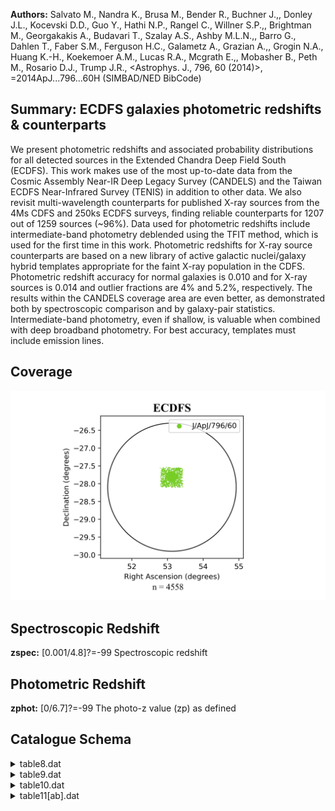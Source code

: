 **Authors:** Salvato M., Nandra K., Brusa M., Bender R., Buchner J.,, Donley J.L., Kocevski D.D., Guo Y., Hathi N.P., Rangel C., Willner S.P.,, Brightman M., Georgakakis A., Budavari T., Szalay A.S., Ashby M.L.N.,, Barro G., Dahlen T., Faber S.M., Ferguson H.C., Galametz A., Grazian A.,, Grogin N.A., Huang K.-H., Koekemoer A.M., Lucas R.A., Mcgrath E.,, Mobasher B., Peth M., Rosario D.J., Trump J.R., <Astrophys. J., 796, 60 (2014)>, =2014ApJ...796...60H (SIMBAD/NED BibCode)

## Summary: ECDFS galaxies photometric redshifts & counterparts 

We present photometric redshifts and associated probability distributions for all detected sources in the Extended Chandra Deep Field South (ECDFS). This work makes use of the most up-to-date data from the Cosmic Assembly Near-IR Deep Legacy Survey (CANDELS) and the Taiwan ECDFS Near-Infrared Survey (TENIS) in addition to other data. We also revisit multi-wavelength counterparts for published X-ray sources from the 4Ms CDFS and 250ks ECDFS surveys, finding reliable counterparts for 1207 out of 1259 sources (~96%). Data used for photometric redshifts include intermediate-band photometry deblended using the TFIT method, which is used for the first time in this work. Photometric redshifts for X-ray source counterparts are based on a new library of active galactic nuclei/galaxy hybrid templates appropriate for the faint X-ray population in the CDFS. Photometric redshift accuracy for normal galaxies is 0.010 and for X-ray sources is 0.014 and outlier fractions are 4% and 5.2%, respectively. The results within the CANDELS coverage area are even better, as demonstrated both by spectroscopic comparison and by galaxy-pair statistics. Intermediate-band photometry, even if shallow, is valuable when combined with deep broadband photometry. For best accuracy, templates must include emission lines.
## Coverage
![image](https://raw.githubusercontent.com/joshgithubbin/Sherlock-DDF/refs/heads/main/Catalogue%20Plotting/Catalogues/J-ApJ-796-60/Subcatalogues/ECDFS/Plots/fieldcover.png)
## Spectroscopic Redshift 
 
**zspec:** [0.001/4.8]?=-99 Spectroscopic redshift 
 

## Photometric Redshift 
 
**zphot:** [0/6.7]?=-99 The photo-z value (zp) as defined 
 

## Catalogue Schema

<details>
<summary>table8.dat</summary>

| Bytes   | Format   | Units   | Label     | Explanations                                      |
|:--------|:---------|:--------|:----------|:--------------------------------------------------|
| 1- 6    | I6       | ---     | [HSN2014] | [1/105176] Running sequence number                |
| 8- 12   | I5       | ---     | CANDELS   | [1/34930]?=-99 ID from the CANDELS catalog (G1)   |
| 14- 23  | F10.6    | deg     | RACdeg    | [/53.3]?=-99 CANDELS right ascension (J2000)      |
| 25- 34  | F10.6    | deg     | DECdeg    | [/-27.6]?=-99 CANDELS declination (J2000)         |
| 36- 40  | I5       | ---     | MUSYC     | [0/84401]?=-99 ID from the MUSYC catalog (G1)     |
| 42- 51  | F10.6    | deg     | RAMdeg    | [/53.5]?=-99 MUSYC right ascension (J2000)        |
| 53- 62  | F10.6    | deg     | DEMdeg    | [/-27.5]?=-99 MUSYC declination (J2000)           |
| 64- 68  | I5       | ---     | TENIS     | [6/62326]?=-99 ID from the TENIS catalog (G1)     |
| 70- 79  | F10.6    | deg     | RATdeg    | [/53.5]?=-99 TENIS right ascension (J2000)        |
| 81- 90  | F10.6    | deg     | DETdeg    | [/-27.5]?=-99 TENIS declination (J2000)           |
| 92- 96  | I5       | ---     | SIMPLE    | [4985/54262]?=-99 ID from the SIMPLE catalog (G1) |
| 98-107  | F10.6    | deg     | RASdeg    | [/53.5]?=-99 TENIS right ascension (J2000)        |
| 109-118 | F10.6    | deg     | DESdeg    | [/-27.5]?=-99 TENIS declination (J2000)           |
| 120-122 | I3       | ---     | R13       | [1/570]?=-99 ID from R13 4Ms-CDFS catalog (G1)    |
| 124-133 | F10.6    | deg     | RARdeg    | [/53.4]?=-99 R13 right ascension (J2000)          |
| 135-144 | F10.6    | deg     | DERdeg    | [/-27.6]?=-99 R13 declination (J2000)             |
| 146-151 | F6.2     | ---     | errR13    | [0.1/1.4]?=-99 Positional error from R13          |
| 153-155 | I3       | ---     | X11       | [2/740]?=-99 ID from X11 4Ms-CDFS catalog (G1)    |
| 157-166 | F10.6    | deg     | RAXdeg    | [/53.4]?=-99 X11 right ascension (J2000)          |
| 168-177 | F10.6    | deg     | DEXdeg    | [/-27.6]?=-99 X11 declination (J2000)             |
| 179-183 | F5.1     | ---     | errX11    | [0.1/1.5]?=-99 Positional error from X11          |
| 185-187 | I3       | ---     | L05       | [2/762]?=-99 ID from L05 250ks-ECDFS catalog (G1) |
| 189-197 | F9.5     | deg     | RALdeg    | [/53.5]?=-99 L05 right ascension (J2000)          |
| 199-207 | F9.5     | deg     | DELdeg    | [/-27.5]?=-99 L05 declination (J2000)             |
| 209-213 | F5.1     | ---     | errL05    | [0.6/2.2]?=-99 Positional error from L05          |
| 215-217 | I3       | ---     | V06       | [2/651]?=-99 ID from V06 250ks-ECDFS catalog (G1) |
| 219-227 | F9.5     | deg     | RAVdeg    | [/53.5]?=-99 V06 right ascension (J2000)          |
| 229-237 | F9.5     | deg     | DEVdeg    | [/-27.5]?=-99 V06 declination (J2000)             |
| 239-244 | F6.2     | ---     | errV06    | [0.1/3]?=-99 Positional error from V06            |
| 246-248 | I3       | ---     | Flag      | [-99/7] Flag on counterpart (G2)                  |
| 250-256 | F7.3     | ---     | Prob      | [-99/1] Posterior value (p) (G3)                  |
</details>

<details>
<summary>table9.dat</summary>

| Bytes   | Format   | Units    | Label     | Explanations                                                                |
|:--------|:---------|:---------|:----------|:----------------------------------------------------------------------------|
| 1- 3    | I3       | ---      | R13       | [1/571]?=-99 ID from R13 4Ms-CDFS catalog (G1)                              |
| 5- 7    | I3       | ---      | X11       | [1/740]?=-99 ID from X11 4Ms-CDFS catalog (G1)                              |
| 9- 11   | I3       | ---      | L05       | [1/762]?=-99 ID from L05 250ks-ECDFS (G1)                                   |
| 13- 15  | I3       | ---      | V06       | [1/651]?=-99 ID from V06 250ks-ECDFS (G1)                                   |
| 17- 25  | F9.6     | deg      | RAdeg     | [52.7/53.5] Right ascension of the X-ray                                    |
| 27- 36  | F10.6    | deg      | DEdeg     | [-28.2/-27.5] Declination of the X-ray                                      |
| 38- 46  | E9.3     | 10-3W/m2 | F0.5-2    | Soft band X-ray flux (0.5-2keV;                                             |
| 48- 56  | E9.3     | 10-3W/m2 | F2-8      | Hard band X-ray flux (2-8keV;                                               |
| 58- 66  | E9.3     | 10-3W/m2 | F0.5-8    | Full band X-ray flux (0.5-8keV;                                             |
| 68- 74  | F7.3     | 10-7W    | L0.5-2    | [35.3/45]?=-99 Soft band X-ray luminosity                                   |
| 76- 82  | F7.3     | 10-7W    | L2-8      | [38.8/45.2]?=-99 Hard band X-ray luminosity                                 |
| 84- 90  | F7.3     | 10-7W    | L0.5-8    | [35.6/45.4]?=-99 Full band X-ray luminosity                                 |
| 92- 98  | F7.3     | 10-7W    | L2-10     | [38.9/45.3]?=-99 2-10keV hard band X-ray                                    |
| 100-107 | F8.4     | ---      | zbest     | [0/6.9]?=-99 Redshift used to calculate Lx (3)                              |
| 109-116 | F8.4     | ---      | zspec     | [0.001/4.8]?=-99 Spectroscopic redshift                                     |
| 118-125 | F8.4     | ---      | zphot     | [0/6.9]?=-99 Photometric redshift (4)                                       |
| 127-132 | I6       | ---      | [HSN2014] | [125/105176]?=-99 ID of the Optical/NIR/MIR                                 |
| 2014    | (this    | paper)   | Note      | (1): We chose the original X-ray data from, in order of priority, R13, X11, |
| 05      | and      | V06.     | Note      | (2): The X-ray luminosity is the rest-frame luminosity uncorrected for      |
| 4       | Note     | (3):     | We        | used reliable spec-z if available, otherwise photo-z as in                  |
| 2014    | (this    | work).   | Note      | (4): Check the detail information in the photo-z catalog (table 11).        |

**Note**: We chose the original X-ray data from, in order of priority, R13, X11,
          L05 and V06.
Note (2): The X-ray luminosity is the rest-frame luminosity uncorrected for
          absorption.
          Lx=4*pi*luminosityDistance^2*fx*(1+zbest)^(gamma-2), where gamma=1.4
Note (3): We used reliable spec-z if available, otherwise photo-z as in
          Hsu+ 2014 (this work).
Note (4): Check the detail information in the photo-z catalog (table 11).

</details>

<details>
<summary>table10.dat</summary>

| Bytes   | Format                         | Units              | Label         | Explanations                                                              |
|:--------|:-------------------------------|:-------------------|:--------------|:--------------------------------------------------------------------------|
| 1- 6    | I6                             | ---                | [HSN2014]     | [72/105150] Sequential number adopted in                                  |
| 8- 10   | I3                             | ---                | R13           | [1/570]?=-99 ID from R13 4Ms-CDFS catalog (G1)                            |
| 12- 14  | I3                             | ---                | X11           | [1/740]?=-99 ID from X11 4Ms-CDFS catalog (G1)                            |
| 16- 18  | I3                             | ---                | L05           | [2/756]?=-99 ID from L05 250ks-ECDFS (G1)                                 |
| 20- 22  | I3                             | ---                | V06           | [2/651]?=-99 ID from V06 250ks-ECDFS (G1)                                 |
| 24      | I1                             | ---                | Flag          | [1/7] Flag on counterpart (G2)                                            |
| 26- 32  | F7.3                           | ---                | Prob          | [0.6/1] Posterior value (p) (G3)                                          |
| 34- 45  | F12.9                          | deg                | RAdeg         | [52.8/53.5] Opt/NIR/MIR right ascension                                   |
| 47- 59  | F13.9                          | deg                | DEdeg         | [-28.1/-27.5] Opt/NIR/MIR declination                                     |
| 61- 67  | F7.3                           | mag                | FUVmag        | [19.8/26]?=-99 GALEX FUV AB magnitude (2)                                 |
| 69- 75  | F7.3                           | mag                | e_FUVmag      | [/0.5]?=-99 FUVmag uncertainty                                            |
| 77- 83  | F7.3                           | mag                | NUVmag        | [15/27]?=-99 GALEX NUV AB magnitude (2)                                   |
| 85- 91  | F7.3                           | mag                | e_NUVmag      | [/0.7]?=-99 NUVmag uncertainty                                            |
| 93- 99  | F7.3                           | mag                | UCTIO         | [17.5/32]?=-99 Blanco/Mosaic-II U-band AB                                 |
| 101-107 | F7.3                           | mag                | e_UCTIO       | [0/17]?=-99 UCTIO uncertainty                                             |
| 109-115 | F7.3                           | mag                | UVIMOS        | [17.7/35.4]?=-99 VLT/VIMOS U-band AB                                      |
| 117-123 | F7.3                           | mag                | e_UVIMOS      | [/35]?=-99 UVIMOS uncertainty                                             |
| 125-131 | F7.3                           | mag                | F435W         | [17.5/35]?=-99 HST/ACS F435W AB magnitude (2)                             |
| 133-139 | F7.3                           | mag                | e_F435W       | [/263]?=-99 F435W uncertainty                                             |
| 141-147 | F7.3                           | mag                | F606W         | [16/31]?=-99 HST/ACS F606W AB magnitude (2)                               |
| 149-155 | F7.3                           | mag                | e_F606W       | [0/5]?=-99 F606W uncertainty                                              |
| 157-163 | F7.3                           | mag                | F775W         | [15.9/32]?=-99 HST/ACS F775W AB magnitude (2)                             |
| 165-171 | F7.3                           | mag                | e_F775W       | [0/24]?=-99 F775W uncertainty                                             |
| 173-179 | F7.3                           | mag                | F814W         | [15.6/32]?=-99 HST/ACS F814W AB magnitude (2)                             |
| 181-187 | F7.3                           | mag                | e_F814W       | [0/41]?=-99 F814W uncertainty                                             |
| 189-195 | F7.3                           | mag                | F850LP        | [15.5/30]?=-99 HST/ACS F850LP AB magnitude (2)                            |
| 197-203 | F7.3                           | mag                | e_F850LP      | [0/5]?=-99 F850LP uncertainty                                             |
| 205-211 | F7.3                           | mag                | F098M         | [16/30]?=-99 HST/WFC3 F098M AB magnitude (2)                              |
| 213-219 | F7.3                           | mag                | e_F098M       | [0/6]?=-99 F098M uncertainty                                              |
| 221-227 | F7.3                           | mag                | F105W         | [15/29]?=-99 HST/WFC3 F105W AB magnitude (2)                              |
| 229-235 | F7.3                           | mag                | e_F105W       | [0/4]?=-99 F105W uncertainty                                              |
| 237-243 | F7.3                           | mag                | F125W         | [15/32]?=-99 HST/WFC3 F125W AB magnitude (2)                              |
| 245-251 | F7.3                           | mag                | e_F125W       | [0/6]?=-99 F125W uncertainty                                              |
| 253-259 | F7.3                           | mag                | F140W         | [14/29]?=-99 HST/WFC3 F140W AB magnitude (2)                              |
| 261-267 | F7.3                           | mag                | e_F140W       | [0/3]?=-99 F140W uncertainty                                              |
| 269-275 | F7.3                           | mag                | F160W         | [14.8/27.5]?=-99 HST/WFC3 F160W AB magnitude (2)                          |
| 277-283 | F7.3                           | mag                | e_F160W       | [0/0.4]?=-99 F160W uncertainty                                            |
| 285-291 | F7.3                           | mag                | KsISAAC       | [14.8/29]?=-99 VLT/ISAAC Ks-band AB                                       |
| 293-299 | F7.3                           | mag                | e_KsISAAC     | [0/9]?=-99 KsISAAC uncertainty                                            |
| 301-307 | F7.3                           | mag                | KsHAWKI       | [15.9/30]?=-99 VLT/HAWK-I Ks-band AB                                      |
| 309-315 | F7.3                           | mag                | e_KsHAWKI     | [0/5]?=-99 KsHAWKI uncertainty                                            |
| 317-323 | F7.3                           | mag                | IA427         | [12.7/32]?=-99 Subaru IA427 AB magnitude (2)                              |
| 325-331 | F7.3                           | mag                | e_IA427       | [0/42]?=-99 IA427 uncertainty                                             |
| 333-339 | F7.3                           | mag                | IA445         | [14.8/33]?=-99 Subaru IA445 AB magnitude (2)                              |
| 341-347 | F7.3                           | mag                | e_IA445       | [0/88]?=-99 IA445 uncertainty                                             |
| 349-355 | F7.3                           | mag                | IA464         | [13/32]?=-99 Subaru IA464 AB magnitude (2)                                |
| 357-363 | F7.3                           | mag                | e_IA464       | [0/98]?=-99 IA464 uncertainty                                             |
| 365-371 | F7.3                           | mag                | IA484         | [16.5/34]?=-99 Subaru IA484 AB magnitude (2)                              |
| 373-379 | F7.3                           | mag                | e_IA484       | [0/135]?=-99 IA484 uncertainty                                            |
| 381-387 | F7.3                           | mag                | IA505         | [13/31]?=-99 Subaru IA505 AB magnitude (2)                                |
| 389-395 | F7.3                           | mag                | e_IA505       | [0/16]?=-99 IA505 uncertainty                                             |
| 397-403 | F7.3                           | mag                | IA527         | [16/32]?=-99 Subaru IA527 AB magnitude (2)                                |
| 405-411 | F7.3                           | mag                | e_IA527       | [0/18]?=-99 IA527 uncertainty                                             |
| 413-419 | F7.3                           | mag                | IA550         | [14.8/31]?=-99 Subaru IA550 AB magnitude (2)                              |
| 421-427 | F7.3                           | mag                | e_IA550       | [0/12]?=-99 IA550 uncertainty                                             |
| 429-435 | F7.3                           | mag                | IA574         | [13.8/34]?=-99 Subaru IA574 AB magnitude (2)                              |
| 437-443 | F7.3                           | mag                | e_IA574       | [0/255]?=-99 IA574 uncertainty                                            |
| 445-451 | F7.3                           | mag                | IA598         | [14.6/32]?=-99 Subaru IA598 AB magnitude (2)                              |
| 453-459 | F7.3                           | mag                | e_IA598       | [0/11]?=-99 IA598 uncertainty                                             |
| 461-467 | F7.3                           | mag                | IA624         | [14/35]?=-99 Subaru IA624 AB magnitude (2)                                |
| 469-475 | F7.3                           | mag                | e_IA624       | [0/265]?=-99 IA624 uncertainty                                            |
| 477-483 | F7.3                           | mag                | IA651         | [14.7/32]?=-99 Subaru IA651 AB magnitude (2)                              |
| 485-491 | F7.3                           | mag                | e_IA651       | [0/11]?=-99 IA651 uncertainty                                             |
| 493-499 | F7.3                           | mag                | IA679         | [15/32]?=-99 Subaru IA679 AB magnitude (2)                                |
| 501-507 | F7.3                           | mag                | e_IA679       | [0/23]?=-99 IA679 uncertainty                                             |
| 509-515 | F7.3                           | mag                | IA709         | [14.5/32]?=-99 Subaru IA709 AB magnitude (2)                              |
| 517-523 | F7.3                           | mag                | e_IA709       | [0/135]?=-99 IA709 uncertainty                                            |
| 525-531 | F7.3                           | mag                | IA738         | [14.7/31]?=-99 Subaru IA738 AB magnitude (2)                              |
| 533-539 | F7.3                           | mag                | e_IA738       | [0/6]?=-99 IA738 uncertainty                                              |
| 541-547 | F7.3                           | mag                | IA767         | [14.9/31]?=-99 Subaru IA767 AB magnitude (2)                              |
| 549-555 | F7.3                           | mag                | e_IA767       | [0/15]?=-99 IA767 uncertainty                                             |
| 557-563 | F7.3                           | mag                | IA797         | [15/33]?=-99 Subaru IA797 AB magnitude (2)                                |
| 565-571 | F7.3                           | mag                | e_IA797       | [0/136]?=-99 IA797 uncertainty                                            |
| 573-579 | F7.3                           | mag                | IA827         | [15/33]?=-99 Subaru IA827 AB magnitude (2)                                |
| 581-587 | F7.3                           | mag                | e_IA827       | [0/411]?=-99 IA827 uncertainty                                            |
| 589-595 | F7.3                           | mag                | IA856         | [14.7/32]?=-99 Subaru IA856 AB magnitude (2)                              |
| 597-603 | F7.3                           | mag                | e_IA856       | [0/89]?=-99 IA856 uncertainty                                             |
| 605-611 | F7.3                           | mag                | U38mag        | [13.9/31]?=-99 WFI/ESO MPG U38 AB magnitude (2)                           |
| 613-619 | F7.3                           | mag                | e_U38mag      | [0/11]?=-99 U38mag uncertainty                                            |
| 621-627 | F7.3                           | mag                | Umag          | [14/31]?=-99 ESO MPG/WFI U-band AB magnitude (2)                          |
| 629-635 | F7.3                           | mag                | e_Umag        | [0/6]?=-99 Umag uncertainty                                               |
| 637-643 | F7.3                           | mag                | Bmag          | [14.5/30]?=-99 ESO MPG/WFI B-band AB                                      |
| 645-651 | F7.3                           | mag                | e_Bmag        | [0/2]?=-99 Bmag uncertainty                                               |
| 653-659 | F7.3                           | mag                | Vmag          | [14/30]?=-99 ESO MPG/WFI V-band AB magnitude (2)                          |
| 661-667 | F7.3                           | mag                | e_Vmag        | [0/2]?=-99 Vmag uncertainty                                               |
| 669-675 | F7.3                           | mag                | Rmag          | [14/27]?=-99 ESO MPG/WFI R-band AB magnitude (2)                          |
| 677-683 | F7.3                           | mag                | e_Rmag        | [0/2]?=-99 Rmag uncertainty                                               |
| 685-691 | F7.3                           | mag                | Imag          | [14/27]?=-99 ESO MPG/WFI I-band AB magnitude (2)                          |
| 693-699 | F7.3                           | mag                | e_Imag        | [0/2]?=-99 Imag uncertainty                                               |
| 701-707 | F7.3                           | mag                | zmag          | [12/28]?=-99 Blanco/Mosaic-II z-band AB                                   |
| 709-715 | F7.3                           | mag                | e_zmag        | [0/5]?=-99 zmag uncertainty                                               |
| 717-723 | F7.3                           | mag                | Jmag          | [10.8/31]?=-99 Blanco/ISPI J-band AB                                      |
| 725-731 | F7.3                           | mag                | e_Jmag        | [0/228]?=-99 Jmag uncertainty                                             |
| 733-739 | F7.3                           | mag                | Hmag          | [5.9/32]?=-99 ESO NTT/SofI H-band AB                                      |
| 741-747 | F7.3                           | mag                | e_Hmag        | [0/319]?=-99 Hmag uncertainty                                             |
| 749-755 | F7.3                           | mag                | Kmag          | [9.6/32]?=-99 Blanco/ISPI K-band AB                                       |
| 757-763 | F7.3                           | mag                | e_Kmag        | [0/560]?=-99 Kmag uncertainty                                             |
| 765-771 | F7.3                           | mag                | JTENIS        | [13/28]?=-99 CFHT/WIRCam J-band AB magnitude (2)                          |
| 773-779 | F7.3                           | mag                | e_JTENIS      | [0/5]?=-99 JTENIS uncertainty                                             |
| 781-787 | F7.3                           | mag                | KsTENIS       | [13/26]?=-99 CFHT/WIRCam Ks-band AB                                       |
| 789-795 | F7.3                           | mag                | e_KsTENIS     | [0/1]?=-99 KsTENIS uncertainty                                            |
| 797-803 | F7.3                           | mag                | 3.6mag        | [12/32]?=-99 Spitzer/IRAC 3.6um SEDS AB                                   |
| 805-811 | F7.3                           | mag                | e_3.6mag      | [0/61]?=-99 3.6mag uncertainty                                            |
| 813-819 | F7.3                           | mag                | 4.5mag        | [12.5/28]?=-99 Spitzer/IRAC 4.5um SEDS AB                                 |
| 821-827 | F7.3                           | mag                | e_4.5mag      | [0/3]?=-99 4.5mag uncertainty                                             |
| 829-835 | F7.3                           | mag                | 5.8mag        | [12/34]?=-99 Spitzer/IRAC 5.8um GOODS AB                                  |
| 837-844 | F8.3                           | mag                | e_5.8mag      | [0/1911]?=-99 5.8mag uncertainty                                          |
| 846-852 | F7.3                           | mag                | 8.0mag        | [13/30]?=-99 Spitzer/IRAC 8.0um GOODS AB                                  |
| 854-860 | F7.3                           | mag                | e_8.0mag      | [0/89]?=-99 8.0mag uncertainty                                            |
| 63      | |Blanco/Mosaic-II|1            | U-VIMOS^a          | |             | 3722|  297|27.97              |VLT/VIMOS       |1                         |
| 1       | F606W^a                        | |                  | 5918|         | 2324|29.35/31.05^b      |HST/ACS         |1                               |
| 1       | F814W^a                        | |                  | 8047|         | 1826|28.84              |HST/ACS         |1                               |
| 1       | F098M^a                        | |                  | 9851|         | 1696|28.77              |HST/WFC3        |1                               |
| 3       | |1                             | F125W^a            | |12486|       | 3005|27.66/28.34/29.78^c|HST/WFC3        |1                               |
| 3       | |1                             | F160W^a            | |15370|       | 2874|27.36/28.16/29.74^c|HST/WFC3        |1                               |
| 09      | |VLT/ISAAC                     | |1                 | Ks-HAWKI^a    | |21463| 3250|26.45              |VLT/HAWK-I      |1                       |
| 6       | mum-SEDS^a                     | |35508|            | 7432|26.52    | |Spitzer/IRAC    |1                                                       |
| 5       | mum-SEDS^a                     | |44960|10097|26.25 | |Spitzer/IRAC | |1                                                                        |
| 8       | mum-GOODS^a                    | |57245|13912|23.75 | |Spitzer/IRAC | |1                                                                        |
| 0       | mum-GOODS^a                    | |78840|28312|23.72 | |Spitzer/IRAC | |1                                                                        |
| 6       | mum-SIMPLE^e|35508|            | 7432|23.89         | |Spitzer/IRAC | |2, 3                                                                     |
| 5       | mum-SIMPLE^e|44960|10097|23.75 | |Spitzer/IRAC      | |2,           | 3                                                                         |
| 8       | mum-SIMPLE^e|57245|13912|22.42 | |Spitzer/IRAC      | |2,           | 3                                                                         |
| 0       | mum-SIMPLE^e|78840|28312|22.50 | |Spitzer/IRAC      | |2,           | 3                                                                         |
| 33      | |WFI/ESO                       | MPG                | |2,           | 3                                                                         |
| 86      | |ESO                           | MPG/WFI            | |2,           | 3                                                                         |
| 45      | |ESO                           | MPG/WFI            | |2,           | 3                                                                         |
| 27      | |ESO                           | MPG/WFI            | |2,           | 3                                                                         |
| 37      | |ESO                           | MPG/WFI            | |2,           | 3                                                                         |
| 30      | |ESO                           | MPG/WF             | |2,           | 3                                                                         |
| 69      | |Blanco/Mosaic-II|2,           | 3                  | J^e           | |12395| 1620|22.44              |Blanco/ISPI     |2, 3                    |
| 46      | |ESO                           | NTT/SofI           | |2,           | 3                                                                         |
| 98      | |Blanco/ISPI                   | |2,                | 3             | J^f             |12481| 1588|24.50              |CFHT/WIRCam     |2, 3    |
| 90      | |CFHT/WIRCam                   | |2,                | 3             | FUV^g           | 1543|  228|25.69              |GALEX           |1, 2, 3 |
| 99      | |GALEX                         | |1,                | 2,            | 3                                                                         |
| 01      | |Subaru                        | |1,                | 2,            | 3                                                                         |
| 18      | |Subaru                        | |1,                | 2,            | 3                                                                         |
| 38      | |Subaru                        | |1,                | 2,            | 3                                                                         |
| 22      | |Subaru                        | |1,                | 2,            | 3                                                                         |
| 29      | |Subaru                        | |1,                | 2,            | 3                                                                         |
| 18      | |Subaru                        | |1,                | 2,            | 3                                                                         |
| 45      | |Subaru                        | |1,                | 2,            | 3                                                                         |
| 16      | |Subaru                        | |1,                | 2,            | 3                                                                         |
| 05      | |Subaru                        | |1,                | 2,            | 3                                                                         |
| 91      | |Subaru                        | |1,                | 2,            | 3                                                                         |
| 14      | |Subaru                        | |1,                | 2,            | 3                                                                         |
| 02      | |Subaru                        | |1,                | 2,            | 3                                                                         |
| 52      | |Subaru                        | |1,                | 2,            | 3                                                                         |
| 93      | |Subaru                        | |1,                | 2,            | 3                                                                         |
| 92      | |Subaru                        | |1,                | 2,            | 3                                                                         |
| 69      | |Subaru                        | |1,                | 2,            | 3                                                                         |
| 60      | |Subaru                        | |1,                | 2,            | 3                                                                         |
| 41      | |Subaru                        | |1,                | 2,            | 3                                                                         |

**Note**: R.A. (J2000) and Dec. (J2000) of the optical/NIR/MIR source
          associated to the X-ray detection.
Note (2): Photometric data (table 1):
   
   Filter          |lam  |FWHM |5sigma Limiting    |Instrument      |Area
                   | eff |     |    Depth          | Telescope      |
                   |{AA} |{AA} |  (AB mag)         |                |
   
   U-CTIO^a        | 3734|  387|26.63              |Blanco/Mosaic-II|1
   U-VIMOS^a       | 3722|  297|27.97              |VLT/VIMOS       |1
   F435W^a         | 4317|  920|28.95/30.55^b      |HST/ACS         |1
   F606W^a         | 5918| 2324|29.35/31.05^b      |HST/ACS         |1
   F775W^a         | 7693| 1511|28.55/30.85^b      |HST/ACS         |1
   F814W^a         | 8047| 1826|28.84              |HST/ACS         |1
   F850LP^a        | 9055| 1236|28.55/30.25^b      |HST/ACS         |1
   F098M^a         | 9851| 1696|28.77              |HST/WFC3        |1
   F105W^a         |10550| 2916|27.45/28.45/29.45^c|HST/WFC3        |1
   F125W^a         |12486| 3005|27.66/28.34/29.78^c|HST/WFC3        |1
   F140W^a         |13635| 3947|26.89/29.84^d      |HST/WFC3        |1
   F160W^a         |15370| 2874|27.36/28.16/29.74^c|HST/WFC3        |1
   Ks-ISAAC^a      |21605| 2746|25.09              |VLT/ISAAC       |1
   Ks-HAWKI^a      |21463| 3250|26.45              |VLT/HAWK-I      |1
   3.6 mum-SEDS^a  |35508| 7432|26.52              |Spitzer/IRAC    |1
   4.5 mum-SEDS^a  |44960|10097|26.25              |Spitzer/IRAC    |1
   5.8 mum-GOODS^a |57245|13912|23.75              |Spitzer/IRAC    |1
   8.0 mum-GOODS^a |78840|28312|23.72              |Spitzer/IRAC    |1
   3.6 mum-SIMPLE^e|35508| 7432|23.89              |Spitzer/IRAC    |2, 3
   4.5 mum-SIMPLE^e|44960|10097|23.75              |Spitzer/IRAC    |2, 3
   5.8 mum-SIMPLE^e|57245|13912|22.42              |Spitzer/IRAC    |2, 3
   8.0 mum-SIMPLE^e|78840|28312|22.50              |Spitzer/IRAC    |2, 3
   U38^e           | 3706|  357|25.33              |WFI/ESO MPG     |2, 3
   U^e             | 3528|  625|25.86              |ESO MPG/WFI     |2, 3
   B^e             | 4554|  915|26.45              |ESO MPG/WFI     |2, 3
   V^e             | 5343|  900|26.27              |ESO MPG/WFI     |2, 3
   R^e             | 6411| 1602|26.37              |ESO MPG/WFI     |2, 3
   I^e             | 8554| 1504|24.30              |ESO MPG/WF      |2, 3
   z^e             | 8989| 1285|23.69              |Blanco/Mosaic-II|2, 3
   J^e             |12395| 1620|22.44              |Blanco/ISPI     |2, 3
   H^e             |16154| 2950|22.46              |ESO NTT/SofI    |2, 3
   K^e             |21142| 3312|21.98              |Blanco/ISPI     |2, 3
   J^f             |12481| 1588|24.50              |CFHT/WIRCam     |2, 3
   Ks^f            |21338| 3270|23.90              |CFHT/WIRCam     |2, 3
   FUV^g           | 1543|  228|25.69              |GALEX           |1, 2, 3
   NUV^g           | 2278|  796|25.99              |GALEX           |1, 2, 3
   IA427^e,h       | 4253|  210|25.01              |Subaru          |1, 2, 3
   IA445^e,h       | 4445|  204|25.18              |Subaru          |1, 2, 3
   IA464^e,h       | 4631|  216|24.38              |Subaru          |1, 2, 3
   IA484^e,h       | 4843|  230|26.22              |Subaru          |1, 2, 3
   IA505^e,h       | 5059|  234|25.29              |Subaru          |1, 2, 3
   IA527^e,h       | 5256|  243|26.18              |Subaru          |1, 2, 3
   IA550^e,h       | 5492|  276|25.45              |Subaru          |1, 2, 3
   IA574^e,h       | 5760|  276|25.16              |Subaru          |1, 2, 3
   IA598^e,h       | 6003|  297|26.05              |Subaru          |1, 2, 3
   IA624^e,h       | 6227|  300|25.91              |Subaru          |1, 2, 3
   IA651^e,h       | 6491|  324|26.14              |Subaru          |1, 2, 3
   IA679^e,h       | 6778|  339|26.02              |Subaru          |1, 2, 3
   IA709^e,h       | 7070|  321|24.52              |Subaru          |1, 2, 3
   IA738^e,h       | 7356|  324|25.93              |Subaru          |1, 2, 3
   IA768^e,h       | 7676|  366|24.92              |Subaru          |1, 2, 3
   IA797^e,h       | 7962|  354|24.69              |Subaru          |1, 2, 3
   IA827^e,h       | 8243|  339|23.60              |Subaru          |1, 2, 3
   IA856^e,h       | 8562|  324|24.41              |Subaru          |1, 2, 3
   
   Notes:
   a = CANDELS-TFIT catalog (Guo+ 2013, J/ApJS/207/24).
   b = Measurements from two regions: GOODS-S and HUDF09. See the details in
       Guo+ (2013, J/ApJS/207/24).
   c = Measurements from three regions: CANDELS wide, CANDELS deep, and HUDF09.
       See Guo+ (2013, J/ApJS/207/24) for details.
   d = Measurements from two regions: 3D-HST and HUDF12. This is an updated
       version of Guo+ (2013, J/ApJS/207/24).
   e = MUSYC catalog (Cardamone+ 2010, J/ApJS/189/270).
   f = TENIS catalog (Hsieh+ 2012ApJS..203...23H).
   g = GALEX DR6/7.
   h = IB-TFIT catalog (J. L. Donley et al. 2014, in preparation).

</details>

<details>
<summary>table11[ab].dat</summary>

| Bytes   | Format   | Units         | Label     | Explanations                                                            |
|:--------|:---------|:--------------|:----------|:------------------------------------------------------------------------|
| 1- 6    | I6       | ---           | [HSN2014] | [72/105176] Sequential number adopted in                                |
| 8- 10   | I3       | ---           | R13       | [1/570]?=-99 ID from R13 4Ms-CDFS catalog (G1)                          |
| 12- 14  | I3       | ---           | X11       | [1/740]?=-99 ID from X11 4Ms-CDFS catalog (G1)                          |
| 16- 18  | I3       | ---           | L05       | [2/762]?=-99 ID from L05 250ks-ECDFS (G1)                               |
| 20- 22  | I3       | ---           | V06       | [2/651]?=-99 ID from V06 250ks-ECDFS (G1)                               |
| 24      | I1       | ---           | Flag      | [1/7] Flag on counterpart (G2)                                          |
| 26- 30  | F5.3     | ---           | Prob      | [0.6/1] Posterior value (p) (G3)                                        |
| 32- 40  | F9.6     | deg           | RAdeg     | [52.8/53.5] Right ascension of the                                      |
| 42- 51  | F10.6    | deg           | DEdeg     | [-28.2/-27.5] Declination of the                                        |
| 53- 60  | F8.4     | ---           | zspec     | [0.001/4.8]?=-99 Spectroscopic redshift                                 |
| 62- 64  | I3       | ---           | q_zspec   | [-99/3]? Quality of the spectroscopic                                   |
| 66- 73  | F8.4     | ---           | zphot     | [0/6.7]?=-99 The photo-z value (zp) as defined                          |
| 75- 80  | F6.2     | ---           | e_zphot   | [0/6]?=-99 Lower 1-sigma value of zp                                    |
| 82- 87  | F6.2     | ---           | E_zphot   | [0/7]?=-99 Upper 1-sigma value of zp                                    |
| 89- 94  | F6.2     | ---           | e_zphot3  | [0/6]?=-99 Lower 3-sigma value of zp                                    |
| 96-101  | F6.2     | ---           | E_zphot3  | [0/7]?=-99 Upper 3-sigma value of zp                                    |
| 103-109 | F7.3     | ---           | Area      | [0/100]?=-99 Normalized area under the curve                            |
| 111-113 | I3       | ---           | Num       | [1/230]?=-99 Template number (2)                                        |
| 115-120 | F6.2     | ---           | zp2       | [0/7]?=-99 Second solution in the photo-z (zp2)                         |
| 5       | 122-128  | F7.3          | ---       | Area2    [0/82]?=-99 Normalized area under the curve                    |
| 130-132 | I3       | ---           | Num2      | [1/226]?=-99 Template number used for SED                               |
| 2       | (as      | in            | col.      | Num)                                                                    |
| 0       | =        | High,         | 1         | = Good,                                                                 |
| 2       | =        | Intermediate, | 3         | = Poor.                                                                 |
| 99      | =        | Unavailable.  | Note      | (2): Template number used for SED fitting for the best photo-z solution |
| 1- 48   | are      | the           | templates | from Lib-EXT;                                                           |
| 101-130 | are      | the           | templates | from Lib-PT;                                                            |
| 201-230 | are      | the           | templates | from S09;                                                               |

**Note**: Quality of the spectroscopic redshift as follows:
    0 = High,
    1 = Good,
    2 = Intermediate,
    3 = Poor.
  -99 = Unavailable.
Note (2): Template number used for SED fitting for the best photo-z solution
          listed in col zphot.
             1- 48 are the templates from Lib-EXT;
           101-130 are the templates from Lib-PT;
           201-230 are the templates from S09;

</details>
